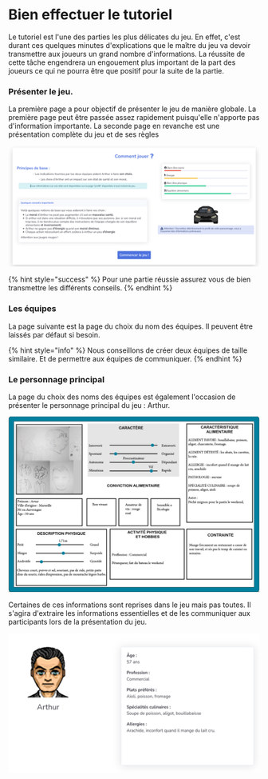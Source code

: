 # Bien effectuer le tutoriel

Le tutoriel est l'une des parties les plus délicates du jeu. En effet, c'est durant ces quelques minutes d'explications que le maître du jeu va devoir transmettre aux joueurs un grand nombre d'informations. La réussite de cette tâche engendrera un engouement plus important de la part des joueurs ce qui ne pourra être que positif pour la suite de la partie.

### Présenter le jeu.

La première page a pour objectif de présenter le jeu de manière globale. La première page peut être passée assez rapidement puisqu'elle n'apporte pas d'information importante. La seconde page en revanche est une présentation complète du jeu et de ses règles

![Pr&#xE9;sentation des r&#xE8;gles du jeu](../.gitbook/assets/image%20%2818%29.png)

{% hint style="success" %}
Pour une partie réussie assurez vous de bien transmettre les différents conseils.
{% endhint %}

### Les équipes

La page suivante est la page du choix du nom des équipes. Il peuvent être laissés par défaut si besoin.

{% hint style="info" %}
Nous conseillons de créer deux équipes de taille similaire. Et de permettre aux équipes de communiquer.
{% endhint %}

### Le personnage principal

La page du choix des noms des équipes est également l'occasion de présenter le personnage principal du jeu : Arthur.

![Fiche d&apos;information d&apos;origine du personnage principal](../.gitbook/assets/image%20%2820%29.png)

Certaines de ces informations sont reprises dans le jeu mais pas toutes. Il s'agira d'extraire les informations essentielles et de les communiquer aux participants lors de la présentation du jeu.

![Pr&#xE9;sentation du personnage dans le jeu](../.gitbook/assets/image%20%2819%29.png)



